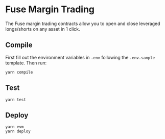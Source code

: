 # Fuse Margin Trading

The Fuse margin trading contracts allow you to open and close leveraged longs/shorts on any asset in 1 click.

## Compile

First fill out the environment variables in `.env` following the `.env.sample` template. Then run:

```
yarn compile
```

## Test

```
yarn test
```

## Deploy

```
yarn evm
yarn deploy
```
